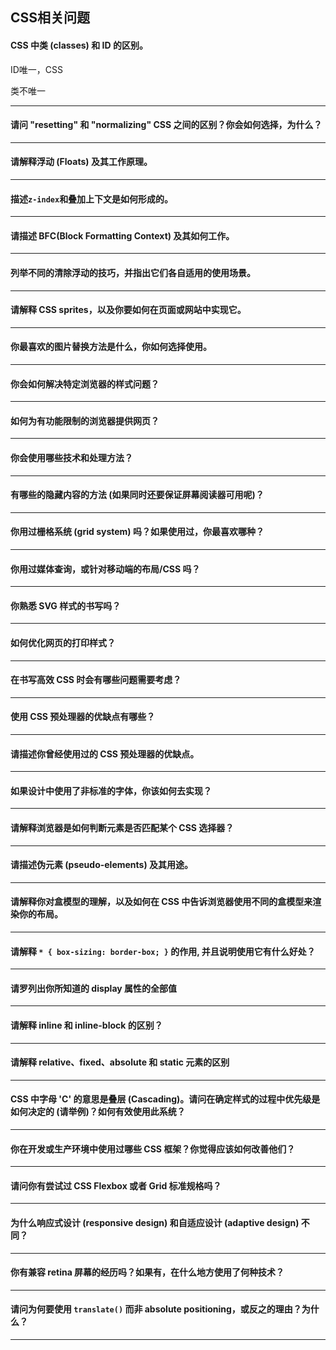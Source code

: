 ## CSS相关问题

#### CSS 中类 (classes) 和 ID 的区别。

ID唯一，CSS

类不唯一

---



#### 请问 "resetting" 和 "normalizing" CSS 之间的区别？你会如何选择，为什么？

---

#### 请解释浮动 (Floats) 及其工作原理。

---

#### 描述`z-index`和叠加上下文是如何形成的。

---

#### 请描述 BFC(Block Formatting Context) 及其如何工作。

---

#### 列举不同的清除浮动的技巧，并指出它们各自适用的使用场景。

---

#### 请解释 CSS sprites，以及你要如何在页面或网站中实现它。

---

#### 你最喜欢的图片替换方法是什么，你如何选择使用。

---

#### 你会如何解决特定浏览器的样式问题？

---

#### 如何为有功能限制的浏览器提供网页？

---

#### 你会使用哪些技术和处理方法？

---
#### 有哪些的隐藏内容的方法 (如果同时还要保证屏幕阅读器可用呢)？

---
#### 你用过栅格系统 (grid system) 吗？如果使用过，你最喜欢哪种？

---
#### 你用过媒体查询，或针对移动端的布局/CSS 吗？

---
#### 你熟悉 SVG 样式的书写吗？

---
#### 如何优化网页的打印样式？

---
#### 在书写高效 CSS 时会有哪些问题需要考虑？

---
#### 使用 CSS 预处理器的优缺点有哪些？

---
#### 请描述你曾经使用过的 CSS 预处理器的优缺点。

---
#### 如果设计中使用了非标准的字体，你该如何去实现？

---
#### 请解释浏览器是如何判断元素是否匹配某个 CSS 选择器？

---
#### 请描述伪元素 (pseudo-elements) 及其用途。

---
#### 请解释你对盒模型的理解，以及如何在 CSS 中告诉浏览器使用不同的盒模型来渲染你的布局。

---
#### 请解释 `* { box-sizing: border-box; }` 的作用, 并且说明使用它有什么好处？

---
#### 请罗列出你所知道的 display 属性的全部值

---
#### 请解释 inline 和 inline-block 的区别？

---
#### 请解释 relative、fixed、absolute 和 static 元素的区别

---
#### CSS 中字母 'C' 的意思是叠层 (Cascading)。请问在确定样式的过程中优先级是如何决定的 (请举例)？如何有效使用此系统？

---
#### 你在开发或生产环境中使用过哪些 CSS 框架？你觉得应该如何改善他们？

---
#### 请问你有尝试过 CSS Flexbox 或者 Grid 标准规格吗？

---
#### 为什么响应式设计 (responsive design) 和自适应设计 (adaptive design) 不同？

---
#### 你有兼容 retina 屏幕的经历吗？如果有，在什么地方使用了何种技术？

---
#### 请问为何要使用 `translate()` 而非 absolute positioning，或反之的理由？为什么？

---